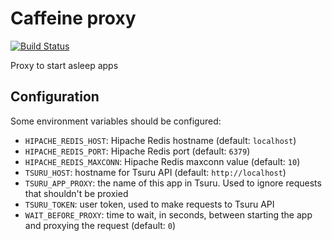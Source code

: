 # Caffeine proxy

[![Build Status](https://travis-ci.org/tsuru/caffeine.png?branch=master)](https://travis-ci.org/tsuru/caffeine)

Proxy to start asleep apps

## Configuration

Some environment variables should be configured:

- `HIPACHE_REDIS_HOST`: Hipache Redis hostname (default: `localhost`)
- `HIPACHE_REDIS_PORT`: Hipache Redis port (default: `6379`)
- `HIPACHE_REDIS_MAXCONN`: Hipache Redis maxconn value (default: `10`)
- `TSURU_HOST`: hostname for Tsuru API (default: `http://localhost`)
- `TSURU_APP_PROXY`: the name of this app in Tsuru. Used to ignore requests that shouldn't be proxied
- `TSURU_TOKEN`: user token, used to make requests to Tsuru API
- `WAIT_BEFORE_PROXY`: time to wait, in seconds, between starting the app and proxying the request (default: `0`)
